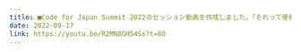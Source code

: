 ```yaml
---
title: ■Code for Japan Summit 2022のセッション動画を作成しました。「それって便利ですか？70代・80代・90代がホンネで語るシニア×テクノロジー」
date: 2022-09-17
link: https://youtu.be/R2MN8GH54Ss?t=60
---
```


